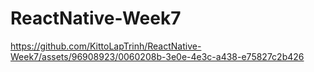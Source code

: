# ReactNative-Week7

https://github.com/KittoLapTrinh/ReactNative-Week7/assets/96908923/0060208b-3e0e-4e3c-a438-e75827c2b426

